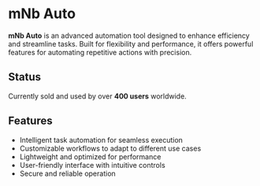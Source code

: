 # **mNb Auto**

**mNb Auto** is an advanced automation tool designed to enhance efficiency and streamline tasks. Built for flexibility and performance, it offers powerful features for automating repetitive actions with precision.

## **Status**
Currently sold and used by over **400 users** worldwide.

## **Features**
- Intelligent task automation for seamless execution  
- Customizable workflows to adapt to different use cases  
- Lightweight and optimized for performance  
- User-friendly interface with intuitive controls  
- Secure and reliable operation  
